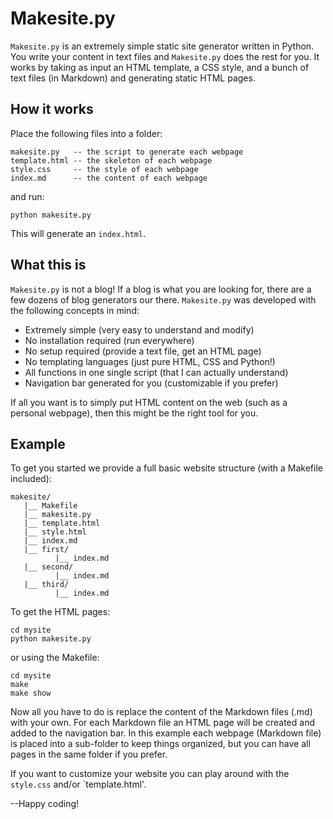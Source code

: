 # Makesite.py

`Makesite.py` is an extremely simple static site generator written in Python.
You write your content in text files and `Makesite.py` does the rest for you.
It works by taking as input an HTML template, a CSS style, and a bunch of
text files (in Markdown) and generating static HTML pages.

## How it works

Place the following files into a folder:

    makesite.py   -- the script to generate each webpage
    template.html -- the skeleton of each webpage
    style.css     -- the style of each webpage
    index.md      -- the content of each webpage

and run:

    python makesite.py

This will generate an `index.html`.

## What this is

`Makesite.py` is not a blog! If a blog is what you are looking for, there are
a few dozens of blog generators our there. `Makesite.py` was developed
with the following concepts in mind:

* Extremely simple (very easy to understand and modify)
* No installation required (run everywhere)
* No setup required (provide a text file, get an HTML page)
* No templating languages (just pure HTML, CSS and Python!)
* All functions in one single script (that I can actually understand)
* Navigation bar generated for you (customizable if you prefer)

If all you want is to simply put HTML content on the web (such as a personal
webpage), then this might be the right tool for you.

## Example

To get you started we provide a full basic website structure (with a Makefile
included):

    makesite/
       |__ Makefile
       |__ makesite.py 
       |__ template.html 
       |__ style.html 
       |__ index.md 
       |__ first/ 
              |__ index.md 
       |__ second/ 
              |__ index.md 
       |__ third/ 
              |__ index.md 

To get the HTML pages: 

    cd mysite
    python makesite.py

or using the Makefile:

    cd mysite
    make
    make show

Now all you have to do is replace the content of the Markdown files (.md)
with your own. For each Markdown file an HTML page will be created and added
to the navigation bar. In this example each webpage (Markdown file) is placed
into a sub-folder to keep things organized, but you can have all pages in the
same folder if you prefer.

If you want to customize your website you can play around with the `style.css`
and/or `template.html'.

--Happy coding!
